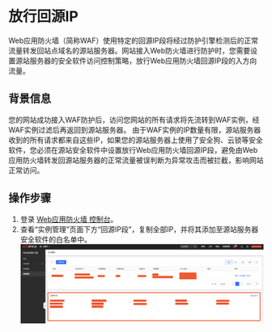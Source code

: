 # 放行回源IP

Web应用防火墙（简称WAF）使用特定的回源IP段将经过防护引擎检测后的正常流量转发回站点域名的源站服务器。网站接入Web防火墙进行防护时，您需要设置源站服务器的安全软件访问控制策略，放行Web应用防火墙回源IP段的入方向流量。

## 背景信息

您的网站成功接入WAF防护后，访问您网站的所有请求将先流转到WAF实例，经WAF实例过滤后再返回到源站服务器。 由于WAF实例的IP数量有限，源站服务器收到的所有请求都来自这些IP，如果您的源站服务器上使用了安全狗、云锁等安全软件，您必须在源站安全软件中设置放行Web应用防火墙回源IP段，避免由Web应用防火墙转发回源站服务器的正常流量被误判断为异常攻击而被拦截，影响网站正常访问。

## 操作步骤
1. 登录 [Web应用防火墙 控制台](https://cloudwaf-console.jdcloud.com/instance)。
2. 查看“实例管理”页面下方“回源IP段”，复制全部IP，并将其添加至源站服务器安全软件的白名单中。
![image](../../../../image/WAF/join-in-WAF/WhiteIP.png)

